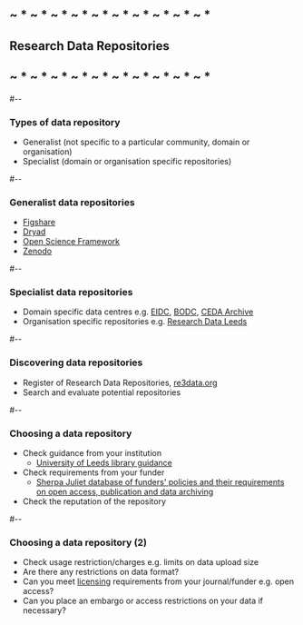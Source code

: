 <!-- .slide: id="datarepos" -->

## ~ * ~ * ~ * ~ * ~ * ~ * ~ * ~ * ~ * ~ *
##       Research Data Repositories
## ~ * ~ * ~ * ~ * ~ * ~ * ~ * ~ * ~ * ~ *

#--

### Types of data repository

- Generalist (not specific to a particular community, domain or organisation)
- Specialist (domain or organisation specific repositories)


#--

### Generalist data repositories

- [Figshare](http://figshare.com/)
- [Dryad](https://datadryad.org/stash)
- [Open Science Framework](https://osf.io/)
- [Zenodo](https://zenodo.org/)

#--

### Specialist data repositories

- Domain specific data centres e.g. [EIDC](https://eidc.ac.uk/ "Environmental Information Data Centre"), [BODC](https://www.bodc.ac.uk/ "British Oceanographic Data Centre"), [CEDA Archive](https://archive.ceda.ac.uk/ "Centre for Environmental Data Analysis (CEDA) Archive")
- Organisation specific repositories e.g. [Research Data Leeds](https://archive.researchdata.leeds.ac.uk/)

#--

### Discovering data repositories

- Register of Research Data Repositories, [re3data.org](https://re3data.org)
- Search and evaluate potential repositories


#--

### Choosing a data repository

<ul>
  <li class="fragment fade-in">Check guidance from your institution
    <ul>
      <li class="fragment fade-in">
        <a href="https://library.leeds.ac.uk/info/14062/research_data_management/66/sharing_data">University of Leeds library guidance</a>
      </li>
    </ul>
  </li>
  <li class="fragment fade-in">Check requirements from your funder
    <ul>
      <li class="fragment fade-in">
        <a href="https://v2.sherpa.ac.uk/juliet/">Sherpa Juliet database of funders' policies and their requirements on open access, publication and data archiving</a>
      </li>
    </ul>
  </li>
  <li class="fragment fade-in">Check the reputation of the repository
  </li>
</ul>

#--

### Choosing a data repository (2)

<ul>
  <li class="fragment fade-in">Check usage restriction/charges e.g. limits on data upload size</li>
  <li class="fragment fade-in">Are there any restrictions on data format?</li>
  <li class="fragment fade-in">
    Can you meet <a href="#/datalicensing">licensing</a> requirements from your journal/funder e.g. open access?
  </li>
  <li class="fragment fade-in">Can you place an embargo or access restrictions on your data if necessary?</li>
</ul>
